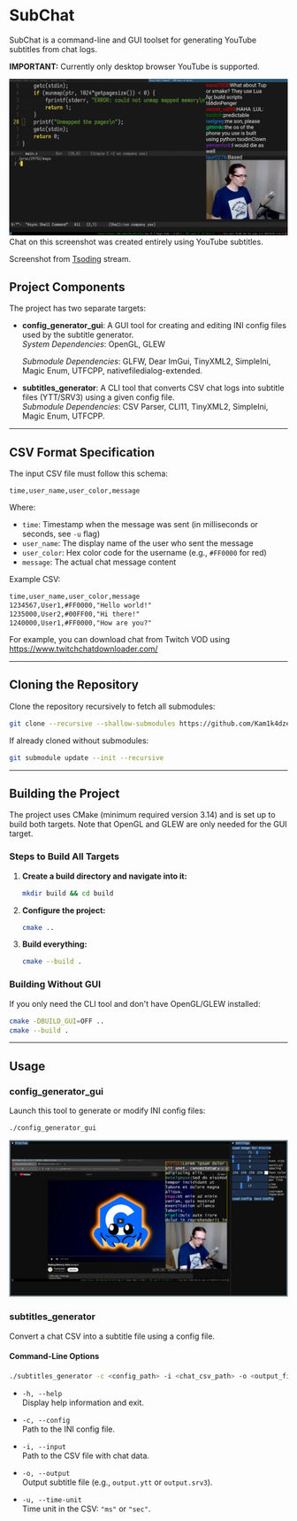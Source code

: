# SubChat

SubChat is a command-line and GUI toolset for generating YouTube subtitles from chat logs.

**IMPORTANT:** Currently only desktop browser YouTube is supported.

![Tsoding](example/result.jpg)
Chat on this screenshot was created entirely using YouTube subtitles.

Screenshot from [Tsoding](https://www.twitch.tv/tsoding) stream.

## Project Components

The project has two separate targets:

- **config_generator_gui**: A GUI tool for creating and editing INI config files used by the subtitle generator.  
  *System Dependencies*: OpenGL, GLEW

  *Submodule Dependencies*: GLFW, Dear ImGui, TinyXML2, SimpleIni, Magic Enum, UTFCPP, nativefiledialog-extended.

- **subtitles_generator**: A CLI tool that converts CSV chat logs into subtitle files (YTT/SRV3) using a given config file.  
  *Submodule Dependencies*: CSV Parser, CLI11, TinyXML2, SimpleIni, Magic Enum, UTFCPP.

---

## CSV Format Specification

The input CSV file must follow this schema:

```
time,user_name,user_color,message
```

Where:

- `time`: Timestamp when the message was sent (in milliseconds or seconds, see `-u` flag)
- `user_name`: The display name of the user who sent the message
- `user_color`: Hex color code for the username (e.g., `#FF0000` for red)
- `message`: The actual chat message content

Example CSV:

```
time,user_name,user_color,message
1234567,User1,#FF0000,"Hello world!"
1235000,User2,#00FF00,"Hi there!"
1240000,User1,#FF0000,"How are you?"
```

For example, you can download chat from Twitch VOD using https://www.twitchchatdownloader.com/

---

## Cloning the Repository

Clone the repository recursively to fetch all submodules:

```bash
git clone --recursive --shallow-submodules https://github.com/Kam1k4dze/SubChat
```

If already cloned without submodules:

```bash
git submodule update --init --recursive
```

---

## Building the Project

The project uses CMake (minimum required version 3.14) and is set up to build both targets. Note that OpenGL and GLEW are only needed for the GUI target.

### Steps to Build All Targets

1. **Create a build directory and navigate into it:**

   ```bash
   mkdir build && cd build
   ```

2. **Configure the project:**

   ```bash
   cmake ..
   ```

3. **Build everything:**

   ```bash
   cmake --build .
   ```

### Building Without GUI

If you only need the CLI tool and don't have OpenGL/GLEW installed:

```bash
cmake -DBUILD_GUI=OFF ..
cmake --build .
```

---

## Usage

### config_generator_gui

Launch this tool to generate or modify INI config files:

```bash
./config_generator_gui
```
![GUI Interface](example/gui.jpg)

### subtitles_generator

Convert a chat CSV into a subtitle file using a config file.

#### Command-Line Options

```bash
./subtitles_generator -c <config_path> -i <chat_csv_path> -o <output_file> -u <time_unit>
```

- `-h, --help`  
  Display help information and exit.

- `-c, --config`  
  Path to the INI config file.

- `-i, --input`  
  Path to the CSV file with chat data.

- `-o, --output`  
  Output subtitle file (e.g., `output.ytt` or `output.srv3`).

- `-u, --time-unit`  
  Time unit in the CSV: `"ms"` or `"sec"`.